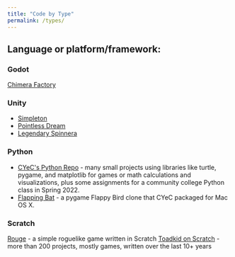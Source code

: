 ```yaml
---
title: "Code by Type"
permalink: /types/
---
```


## Language or platform/framework:

### Godot
[Chimera Factory](https://yyekko.itch.io/chimera-factory)

### Unity
 - [Simpleton](https://yyekko.itch.io/simpleton)
 - [Pointless Dream](https://yyekko.itch.io/pointless-dream)
 - [Legendary Spinnera](https://yyekko.itch.io/legendary-spinnera)

### Python
 - [CYeC's Python Repo](https://github.com/cyec2025/cyec_python) - many small projects using libraries like turtle, pygame, and matplotlib for games or math calculations and visualizations, plus some assignments for a community college Python class in Spring 2022.
 - [Flapping Bat](https://github.com/cyec2025/cyec_python/tree/main/flapping_bat_2022) - a pygame Flappy Bird clone that CYeC packaged for Mac OS X.

### Scratch
[Rouge](https://yyekko.itch.io/rouge) - a simple roguelike game written in Scratch
[Toadkid on Scratch](https://scratch.mit.edu/users/Toadkid/) - more than 200 projects, mostly games, written over the last 10+ years

